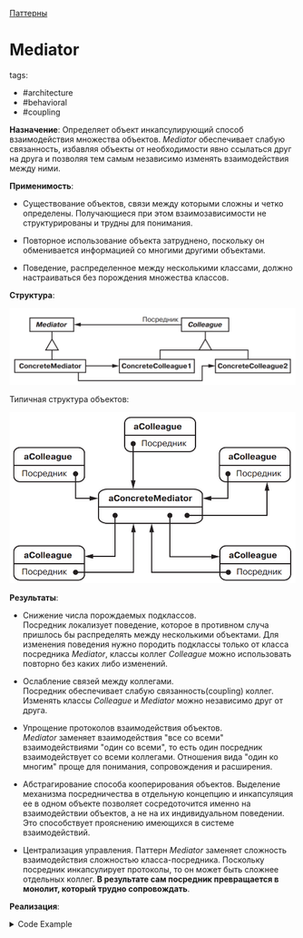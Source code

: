 [Паттерны](../../Patterns.md)

# Mediator

tags:

- #architecture
- #behavioral
- #coupling

**Назначение**: Определяет объект инкапсулирующий способ взаимодействия множества объектов. _Mediator_ обеспечивает слабую связанность, избавляя объекты от необходимости явно ссылаться друг на друга и позволяя тем самым независимо изменять взаимодействия между ними.

**Применимость**:

- Существование объектов, связи между которыми сложны и четко определены. Получающиеся при этом взаимозависимости не структурированы и трудны для понимания.

- Повторное использование объекта затруднено, поскольку он обменивается информацией со многими другими объектами.

- Поведение, распределенное между несколькими классами, должно настраиваться без порождения множества классов.

**Структура**:

![Mediator](./Mediator.png)

Типичная структура объектов:

![Mediator Structure](./Mediator_Structure.png)

**Результаты**:

- Снижение числа порождаемых подклассов.  
  Посредник локализует поведение, которое в противном случа пришлось бы распределять между несколькими объектами. Для изменения поведения нужно породить подклассы только от класса посредника _Mediator_, классы коллег _Colleague_ можно использовать повторно без каких либо изменений.

- Ослабление связей между коллегами.  
  Посредник обеспечивает слабую связанность(coupling) коллег. Изменять классы _Colleague_ и _Mediator_ можно независимо друг от друга.

- Упрощение протоколов взаимодействия объектов.  
  _Mediator_ заменяет взаимодействия "все со всеми" взаимодействиями "один со всеми", то есть один посредник взаимодействует со всеми коллегами. Отношения вида "один ко многим" проще для понимания, сопровождения и расширения.

- Абстрагирование способа кооперирования объектов. Выделение механизма посредничества в отдельную концепцию и инкапсуляция ее в одном объекте позволяет сосредоточится именно на взаимодействии объектов, а не на их индивидуальном поведении. Это способствует прояснению имеющихся в системе взаимодействий.

- Централизация управления. Паттерн _Mediator_ заменяет сложность взаимодействия сложностью класса-посредника. Поскольку посредник инкапсулирует протоколы, то он может быть сложнее отдельных коллег. **В результате сам посредник превращается в монолит, который трудно сопровождать**.

**Реализация**:

<details>
    <summary>Code Example</summary>

```js
// Abstract Class
class DialogDirector {
	constructor() {}
	createWidgets() {}

	showDialog() {}
	widgetChanged(widget) {}
}

// Abstract class
class Widget {
	constructor(dialogDirector) {
		this.director = dialogDirector;
	}
	changed() {
		this.director.widgetChanged(this);
	}

	handleMouse(event) {}
	// ...
}

class ListBox extends Widget {
	constructor(dialogDirector) {
		super(dialogDirector);
	}

	getSelection() {}
	setList(list) {}
	handleMouse(event) {}
	// ...
}

class EntryField extends Widget {
	constructor(dialogDirector) {
		super(dialogDirector);
	}

	setText(text) {}
	getText() {}
	handleMouse(event) {}
	// ...
}

class Button extends Widget {
	constructor(dialogDirector) {
		super(dialogDirector);
	}

	setText() {}
	handleMouse(event) {
		// ...
		this.changed();
	}
}

class FontDialogDirector extends DialogDirector {
	constructor() {
		super();
		this.okButton;
		this.cancelButton;
		this.fontList;
		this.fontName;
	}

	widgetChanged(changedWidget) {
		if (changedWidget == this.fontList) {
			this.fontName.setText(this.fontList.getSelection());
		} else if (changedWidget == this.okButton) {
			// Изменить шрифт и уничтожить диалоговое окно
			// ...
		} else if (changedWidget == this.cancelButton) {
			// Закрыть диалог
		}
	}

	createWidgets() {
		this.okButton = new Button(this);
		this.cancelButton = new Button(this);
		this.fontList = new ListBox(this);
		this.fontName = new EntryField(this);

		// Поместить в список названия шрифтов

		// Разместить все виджеты в диалоговом окне
	}
}
```

</details>
